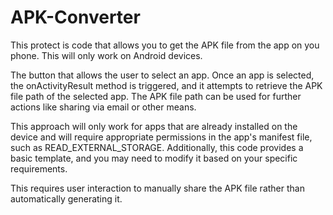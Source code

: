 # APK-Converter
This protect is code that allows you to get the APK file from the app on you phone. This will only work on Android devices. 

The button that allows the user to select an app. Once an app is selected, the onActivityResult method is triggered, and it attempts to retrieve the APK file path of the selected app. The APK file path can be used for further actions like sharing via email or other means.

This approach will only work for apps that are already installed on the device and will require appropriate permissions in the app's manifest file, such as READ_EXTERNAL_STORAGE. Additionally, this code provides a basic template, and you may need to modify it based on your specific requirements.

This requires user interaction to manually share the APK file rather than automatically generating it. 
